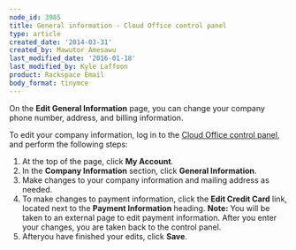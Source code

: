 ```yaml
---
node_id: 3985
title: General information - Cloud Office control panel
type: article
created_date: '2014-03-31'
created_by: Mawutor Amesawu
last_modified_date: '2016-01-18'
last_modified_by: Kyle Laffoon
product: Rackspace Email
body_format: tinymce
---
```


On the **Edit General Information** page, you can change your company
phone number, address, and billing information.

To edit your company information, log in to the [Cloud Office control
panel](https://apps.rackspace.com/index.php), and perform the following
steps:

1.  At the top of the page, click **My Account**.
2.  In the **Company Information** section, click **General
    Information**.
3.  Make changes to your company information and mailing address
    as needed.
4.  To make changes to payment information, click the **Edit Credit
    Card** link, located next to the **Payment Information** heading.
    **Note:** You will be taken to an external page to edit
    payment information. After you enter your changes, you are taken
    back to the control panel.
5.  Afteryou have finished your edits, click **Save**.




